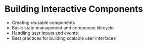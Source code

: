 # Building Interactive Components

- Creating reusable components
- Basic state management and component lifecycle
- Handling user inputs and events
- Best practices for building scalable user interfaces
